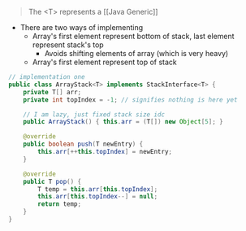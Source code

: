 > The \<T> represents a [[Java Generic]]
- There are two ways of implementing
	- Array's first element represent bottom of stack, last element represent stack's top
		- Avoids shifting elements of array (which is very heavy)
	- Array's first element represent top of stack
```java
// implementation one
public class ArrayStack<T> implements StackInterface<T> {
	private T[] arr;
	private int topIndex = -1; // signifies nothing is here yet

	// I am lazy, just fixed stack size idc
	public ArrayStack() { this.arr = (T[]) new Object[5]; }

	@override
	public boolean push(T newEntry) {
		this.arr[++this.topIndex] = newEntry;
	}

	@override
	public T pop() {
		T temp = this.arr[this.topIndex];
		this.arr[this.topIndex--] = null;
		return temp;
	}
}
```